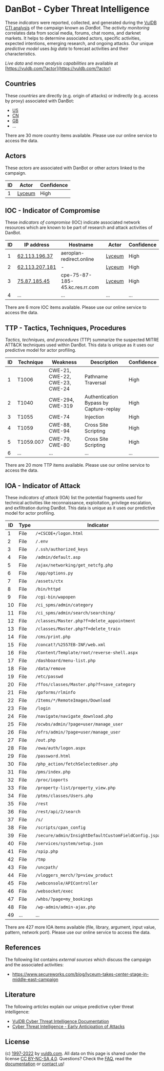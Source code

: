 # DanBot - Cyber Threat Intelligence

These _indicators_ were reported, collected, and generated during the [VulDB CTI analysis](https://vuldb.com/?kb.cti) of the campaign known as _DanBot_. The _activity monitoring_ correlates data from social media, forums, chat rooms, and darknet markets. It helps to determine associated actors, specific activities, expected intentions, emerging research, and ongoing attacks. Our unique _predictive model_ uses _big data_ to forecast activities and their characteristics.

_Live data_ and more _analysis capabilities_ are available at [https://vuldb.com/?actor](https://vuldb.com/?actor)

## Countries

These _countries_ are directly (e.g. origin of attacks) or indirectly (e.g. access by proxy) associated with DanBot:

* [US](https://vuldb.com/?country.us)
* [CN](https://vuldb.com/?country.cn)
* [GB](https://vuldb.com/?country.gb)
* ...

There are 30 more country items available. Please use our online service to access the data.

## Actors

These _actors_ are associated with DanBot or other actors linked to the campaign.

ID | Actor | Confidence
-- | ----- | ----------
1 | [Lyceum](https://vuldb.com/?actor.lyceum) | High

## IOC - Indicator of Compromise

These _indicators of compromise_ (IOC) indicate associated network resources which are known to be part of research and attack activities of DanBot.

ID | IP address | Hostname | Actor | Confidence
-- | ---------- | -------- | ----- | ----------
1 | [62.113.196.37](https://vuldb.com/?ip.62.113.196.37) | aeroplan-redirect.online | [Lyceum](https://vuldb.com/?actor.lyceum) | High
2 | [62.113.207.181](https://vuldb.com/?ip.62.113.207.181) | - | [Lyceum](https://vuldb.com/?actor.lyceum) | High
3 | [75.87.185.45](https://vuldb.com/?ip.75.87.185.45) | cpe-75-87-185-45.kc.res.rr.com | [Lyceum](https://vuldb.com/?actor.lyceum) | High
4 | ... | ... | ... | ...

There are 6 more IOC items available. Please use our online service to access the data.

## TTP - Tactics, Techniques, Procedures

_Tactics, techniques, and procedures_ (TTP) summarize the suspected MITRE ATT&CK techniques used within DanBot. This data is unique as it uses our predictive model for actor profiling.

ID | Technique | Weakness | Description | Confidence
-- | --------- | -------- | ----------- | ----------
1 | T1006 | CWE-21, CWE-22, CWE-23, CWE-24 | Pathname Traversal | High
2 | T1040 | CWE-294, CWE-319 | Authentication Bypass by Capture-replay | High
3 | T1055 | CWE-74 | Injection | High
4 | T1059 | CWE-88, CWE-94 | Cross Site Scripting | High
5 | T1059.007 | CWE-79, CWE-80 | Cross Site Scripting | High
6 | ... | ... | ... | ...

There are 20 more TTP items available. Please use our online service to access the data.

## IOA - Indicator of Attack

These _indicators of attack_ (IOA) list the potential fragments used for technical activities like reconnaissance, exploitation, privilege escalation, and exfiltration during DanBot. This data is unique as it uses our predictive model for actor profiling.

ID | Type | Indicator | Confidence
-- | ---- | --------- | ----------
1 | File | `/+CSCOE+/logon.html` | High
2 | File | `/.env` | Low
3 | File | `/.ssh/authorized_keys` | High
4 | File | `/admin/default.asp` | High
5 | File | `/ajax/networking/get_netcfg.php` | High
6 | File | `/app/options.py` | High
7 | File | `/assets/ctx` | Medium
8 | File | `/bin/httpd` | Medium
9 | File | `/cgi-bin/wapopen` | High
10 | File | `/ci_spms/admin/category` | High
11 | File | `/ci_spms/admin/search/searching/` | High
12 | File | `/classes/Master.php?f=delete_appointment` | High
13 | File | `/classes/Master.php?f=delete_train` | High
14 | File | `/cms/print.php` | High
15 | File | `/concat?/%2557EB-INF/web.xml` | High
16 | File | `/Content/Template/root/reverse-shell.aspx` | High
17 | File | `/dashboard/menu-list.php` | High
18 | File | `/data/remove` | Medium
19 | File | `/etc/passwd` | Medium
20 | File | `/ffos/classes/Master.php?f=save_category` | High
21 | File | `/goforms/rlminfo` | High
22 | File | `/Items/*/RemoteImages/Download` | High
23 | File | `/login` | Low
24 | File | `/navigate/navigate_download.php` | High
25 | File | `/ocwbs/admin/?page=user/manage_user` | High
26 | File | `/ofrs/admin/?page=user/manage_user` | High
27 | File | `/out.php` | Medium
28 | File | `/owa/auth/logon.aspx` | High
29 | File | `/password.html` | High
30 | File | `/php_action/fetchSelectedUser.php` | High
31 | File | `/pms/index.php` | High
32 | File | `/proc/ioports` | High
33 | File | `/property-list/property_view.php` | High
34 | File | `/ptms/classes/Users.php` | High
35 | File | `/rest` | Low
36 | File | `/rest/api/2/search` | High
37 | File | `/s/` | Low
38 | File | `/scripts/cpan_config` | High
39 | File | `/secure/admin/InsightDefaultCustomFieldConfig.jspa` | High
40 | File | `/services/system/setup.json` | High
41 | File | `/spip.php` | Medium
42 | File | `/tmp` | Low
43 | File | `/uncpath/` | Medium
44 | File | `/vloggers_merch/?p=view_product` | High
45 | File | `/webconsole/APIController` | High
46 | File | `/websocket/exec` | High
47 | File | `/whbs/?page=my_bookings` | High
48 | File | `/wp-admin/admin-ajax.php` | High
49 | ... | ... | ...

There are 427 more IOA items available (file, library, argument, input value, pattern, network port). Please use our online service to access the data.

## References

The following list contains _external sources_ which discuss the campaign and the associated activities:

* https://www.secureworks.com/blog/lyceum-takes-center-stage-in-middle-east-campaign

## Literature

The following _articles_ explain our unique predictive cyber threat intelligence:

* [VulDB Cyber Threat Intelligence Documentation](https://vuldb.com/?kb.cti)
* [Cyber Threat Intelligence - Early Anticipation of Attacks](https://www.scip.ch/en/?labs.20201022)

## License

(c) [1997-2022](https://vuldb.com/?kb.changelog) by [vuldb.com](https://vuldb.com/?kb.about). All data on this page is shared under the license [CC BY-NC-SA 4.0](https://creativecommons.org/licenses/by-nc-sa/4.0/). Questions? Check the [FAQ](https://vuldb.com/?kb.faq), read the [documentation](https://vuldb.com/?kb) or [contact us](https://vuldb.com/?contact)!
